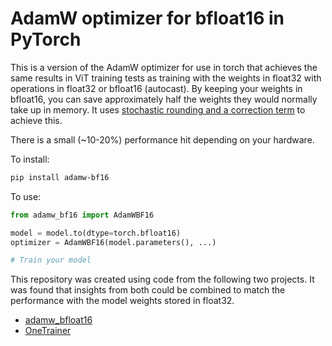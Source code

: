 # AdamW optimizer for bfloat16 in PyTorch

This is a version of the AdamW optimizer for use in torch that achieves the same results in ViT training tests as training with the weights in float32 with operations in float32 or bfloat16 (autocast). By keeping your weights in bfloat16, you can save approximately half the weights they would normally take up in memory. It uses [stochastic rounding and a correction term](https://arxiv.org/pdf/2010.06192.pdf) to achieve this.

There is a small (~10-20%) performance hit depending on your hardware.

To install:

```sh
pip install adamw-bf16
```

To use:

```py
from adamw_bf16 import AdamWBF16

model = model.to(dtype=torch.bfloat16)
optimizer = AdamWBF16(model.parameters(), ...)

# Train your model
```

This repository was created using code from the following two projects. It was found that insights from both could be combined to match the performance with the model weights stored in float32.

- [adamw_bfloat16](https://github.com/arogozhnikov/adamw_bfloat16)
- [OneTrainer](https://github.com/Nerogar/OneTrainer)
